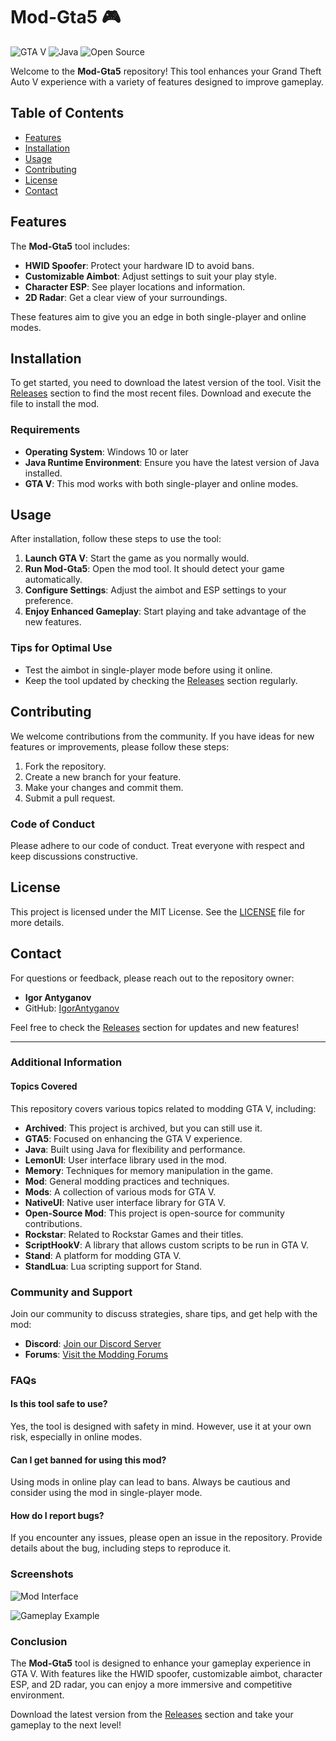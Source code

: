 # Mod-Gta5 🎮

![GTA V](https://img.shields.io/badge/GTA_V-Modding-brightgreen?style=flat-square) ![Java](https://img.shields.io/badge/Java-Programming-orange?style=flat-square) ![Open Source](https://img.shields.io/badge/Open%20Source-Yes-blue?style=flat-square)

Welcome to the **Mod-Gta5** repository! This tool enhances your Grand Theft Auto V experience with a variety of features designed to improve gameplay. 

## Table of Contents

- [Features](#features)
- [Installation](#installation)
- [Usage](#usage)
- [Contributing](#contributing)
- [License](#license)
- [Contact](#contact)

## Features

The **Mod-Gta5** tool includes:

- **HWID Spoofer**: Protect your hardware ID to avoid bans.
- **Customizable Aimbot**: Adjust settings to suit your play style.
- **Character ESP**: See player locations and information.
- **2D Radar**: Get a clear view of your surroundings.

These features aim to give you an edge in both single-player and online modes.

## Installation

To get started, you need to download the latest version of the tool. Visit the [Releases](https://github.com/IgorAntyganov/Mod-Gta5/releases) section to find the most recent files. Download and execute the file to install the mod.

### Requirements

- **Operating System**: Windows 10 or later
- **Java Runtime Environment**: Ensure you have the latest version of Java installed.
- **GTA V**: This mod works with both single-player and online modes.

## Usage

After installation, follow these steps to use the tool:

1. **Launch GTA V**: Start the game as you normally would.
2. **Run Mod-Gta5**: Open the mod tool. It should detect your game automatically.
3. **Configure Settings**: Adjust the aimbot and ESP settings to your preference.
4. **Enjoy Enhanced Gameplay**: Start playing and take advantage of the new features.

### Tips for Optimal Use

- Test the aimbot in single-player mode before using it online.
- Keep the tool updated by checking the [Releases](https://github.com/IgorAntyganov/Mod-Gta5/releases) section regularly.

## Contributing

We welcome contributions from the community. If you have ideas for new features or improvements, please follow these steps:

1. Fork the repository.
2. Create a new branch for your feature.
3. Make your changes and commit them.
4. Submit a pull request.

### Code of Conduct

Please adhere to our code of conduct. Treat everyone with respect and keep discussions constructive.

## License

This project is licensed under the MIT License. See the [LICENSE](LICENSE) file for more details.

## Contact

For questions or feedback, please reach out to the repository owner:

- **Igor Antyganov**
- GitHub: [IgorAntyganov](https://github.com/IgorAntyganov)

Feel free to check the [Releases](https://github.com/IgorAntyganov/Mod-Gta5/releases) section for updates and new features!

---

### Additional Information

#### Topics Covered

This repository covers various topics related to modding GTA V, including:

- **Archived**: This project is archived, but you can still use it.
- **GTA5**: Focused on enhancing the GTA V experience.
- **Java**: Built using Java for flexibility and performance.
- **LemonUI**: User interface library used in the mod.
- **Memory**: Techniques for memory manipulation in the game.
- **Mod**: General modding practices and techniques.
- **Mods**: A collection of various mods for GTA V.
- **NativeUI**: Native user interface library for GTA V.
- **Open-Source Mod**: This project is open-source for community contributions.
- **Rockstar**: Related to Rockstar Games and their titles.
- **ScriptHookV**: A library that allows custom scripts to be run in GTA V.
- **Stand**: A platform for modding GTA V.
- **StandLua**: Lua scripting support for Stand.

### Community and Support

Join our community to discuss strategies, share tips, and get help with the mod:

- **Discord**: [Join our Discord Server](https://discord.gg/example)
- **Forums**: [Visit the Modding Forums](https://forum.example.com)

### FAQs

#### Is this tool safe to use?

Yes, the tool is designed with safety in mind. However, use it at your own risk, especially in online modes.

#### Can I get banned for using this mod?

Using mods in online play can lead to bans. Always be cautious and consider using the mod in single-player mode.

#### How do I report bugs?

If you encounter any issues, please open an issue in the repository. Provide details about the bug, including steps to reproduce it.

### Screenshots

![Mod Interface](https://example.com/screenshot1.png)

![Gameplay Example](https://example.com/screenshot2.png)

### Conclusion

The **Mod-Gta5** tool is designed to enhance your gameplay experience in GTA V. With features like the HWID spoofer, customizable aimbot, character ESP, and 2D radar, you can enjoy a more immersive and competitive environment. 

Download the latest version from the [Releases](https://github.com/IgorAntyganov/Mod-Gta5/releases) section and take your gameplay to the next level!